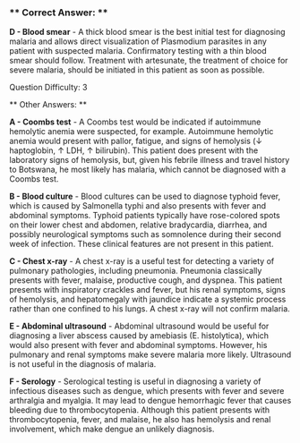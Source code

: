 ### ** Correct Answer: **

**D - Blood smear** - A thick blood smear is the best initial test for diagnosing malaria and allows direct visualization of Plasmodium parasites in any patient with suspected malaria. Confirmatory testing with a thin blood smear should follow. Treatment with artesunate, the treatment of choice for severe malaria, should be initiated in this patient as soon as possible.

Question Difficulty: 3

** Other Answers: **

**A - Coombs test** - A Coombs test would be indicated if autoimmune hemolytic anemia were suspected, for example. Autoimmune hemolytic anemia would present with pallor, fatigue, and signs of hemolysis (↓ haptoglobin, ↑ LDH, ↑ bilirubin). This patient does present with the laboratory signs of hemolysis, but, given his febrile illness and travel history to Botswana, he most likely has malaria, which cannot be diagnosed with a Coombs test.

**B - Blood culture** - Blood cultures can be used to diagnose typhoid fever, which is caused by Salmonella typhi and also presents with fever and abdominal symptoms. Typhoid patients typically have rose-colored spots on their lower chest and abdomen, relative bradycardia, diarrhea, and possibly neurological symptoms such as somnolence during their second week of infection. These clinical features are not present in this patient.

**C - Chest x-ray** - A chest x-ray is a useful test for detecting a variety of pulmonary pathologies, including pneumonia. Pneumonia classically presents with fever, malaise, productive cough, and dyspnea. This patient presents with inspiratory crackles and fever, but his renal symptoms, signs of hemolysis, and hepatomegaly with jaundice indicate a systemic process rather than one confined to his lungs. A chest x-ray will not confirm malaria.

**E - Abdominal ultrasound** - Abdominal ultrasound would be useful for diagnosing a liver abscess caused by amebiasis (E. histolytica), which would also present with fever and abdominal symptoms. However, his pulmonary and renal symptoms make severe malaria more likely. Ultrasound is not useful in the diagnosis of malaria.

**F - Serology** - Serological testing is useful in diagnosing a variety of infectious diseases such as dengue, which presents with fever and severe arthralgia and myalgia. It may lead to dengue hemorrhagic fever that causes bleeding due to thrombocytopenia. Although this patient presents with thrombocytopenia, fever, and malaise, he also has hemolysis and renal involvement, which make dengue an unlikely diagnosis.

